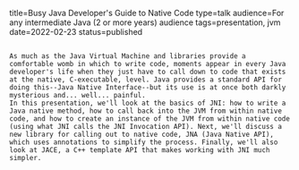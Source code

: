 title=Busy Java Developer's Guide to Native Code
type=talk
audience=For any intermediate Java (2 or more years) audience
tags=presentation, jvm
date=2022-02-23
status=published
~~~~~~

As much as the Java Virtual Machine and libraries provide a comfortable womb in which to write code, moments appear in every Java developer's life when they just have to call down to code that exists at the native, C-executable, level. Java provides a standard API for doing this--Java Native Interface--but its use is at once both darkly mysterious and... well... painful.
In this presentation, we'll look at the basics of JNI: how to write a Java native method, how to call back into the JVM from within native code, and how to create an instance of the JVM from within native code (using what JNI calls the JNI Invocation API). Next, we'll discuss a new library for calling out to native code, JNA (Java Native API), which uses annotations to simplify the process. Finally, we'll also look at JACE, a C++ template API that makes working with JNI much simpler.
    
